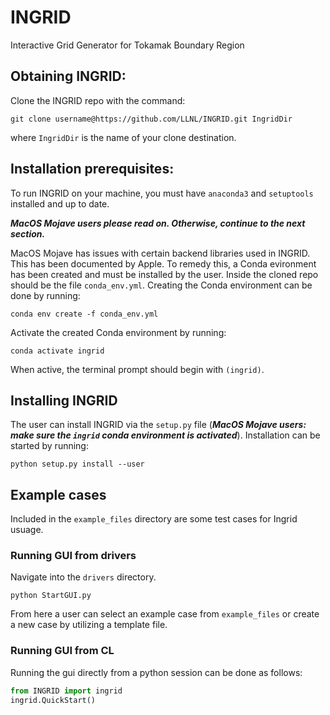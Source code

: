 # INGRID
Interactive Grid Generator for Tokamak Boundary Region

## Obtaining INGRID:
Clone the INGRID repo with the command:
```console
git clone username@https://github.com/LLNL/INGRID.git IngridDir
```
where ``IngridDir`` is the name of your clone destination.

## Installation prerequisites:
To run INGRID on your machine, you must have ``anaconda3`` and ``setuptools`` installed
and up to date. 

***MacOS Mojave users please read on. Otherwise, continue to the next section.***

MacOS Mojave has issues with certain backend libraries used in INGRID. This has been documented by Apple. To remedy this, a Conda evironment has been created and must be installed by the user. Inside the cloned repo should be the file ``conda_env.yml``. Creating the Conda environment can be done by running:
```console
conda env create -f conda_env.yml
```
Activate the created Conda environment by running:
```console
conda activate ingrid
```
When active, the terminal prompt should begin with ``(ingrid)``.

## Installing INGRID
The user can install INGRID via the ``setup.py`` file (***MacOS Mojave users: make sure the ``ingrid`` conda environment is activated***). Installation can be started by running: 
```console
python setup.py install --user
```

## Example cases
Included in the ``example_files`` directory are some test cases for Ingrid usuage.

### Running GUI from drivers
Navigate into the ``drivers`` directory.
```console
python StartGUI.py
```
From here a user can select an example case from ``example_files`` or create a new case by utilizing a template file.

### Running GUI from CL
Running the gui directly from a python session can be done as follows:
```python
from INGRID import ingrid
ingrid.QuickStart()
```